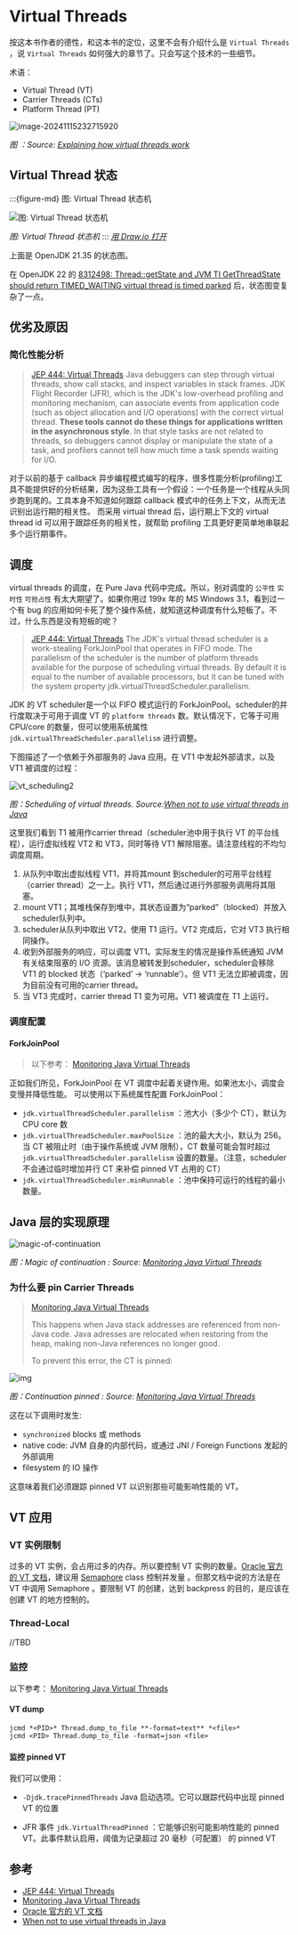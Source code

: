 # Virtual Threads

按这本书作者的德性，和这本书的定位，这里不会有介绍什么是 `Virtual Threads` ，说 `Virtual Threads` 如何强大的章节了。只会写这个技术的一些细节。



术语：

- Virtual Thread (VT)
- Carrier Threads (CTs)
- Platform Thread (PT)







![image-20241115232715920](./virtual-threads.assets/image-20241115232715920.png)

*图 ：Source: [Explaining how virtual threads work](https://www.washingtonred.org/2022/05/)*








## Virtual Thread 状态
:::{figure-md} 图: Virtual Thread 状态机

<img src="virtual-thread-state.drawio.svg" alt="图: Virtual Thread 状态机">

*图: Virtual Thread 状态机*
:::
*[用 Draw.io 打开](https://app.diagrams.net/?ui=sketch#Uhttps%3A%2F%2Fjvm-insider.mygraphql.com%2Fzh-cn%2Flatest%2F_images%2Fvirtual-thread-state.drawio.svg)*

上面是 OpenJDK 21.35 的状态图。

在 OpenJDK 22 的 [8312498: Thread::getState and JVM TI GetThreadState should return TIMED_WAITING virtual thread is timed parked](https://github.com/openjdk/jdk/commit/4461eeb31d5ccc89e304329a7dccb9cb130713fc) 后，状态图变复杂了一点。








## 优劣及原因

### 简化性能分析

> [JEP 444: Virtual Threads](https://openjdk.org/jeps/444)
> Java debuggers can step through virtual threads, show call stacks, and inspect variables in stack frames. JDK Flight Recorder (JFR), which is the JDK's low-overhead profiling and monitoring mechanism, can associate events from application code (such as object allocation and I/O operations) with the correct virtual thread. **These tools cannot do these things for applications written in the asynchronous style**. In that style tasks are not related to threads, so debuggers cannot display or manipulate the state of a task, and profilers cannot tell how much time a task spends waiting for I/O.

对于以前的基于 callback 异步编程模式编写的程序，很多性能分析(profiling)工具不能提供好的分析结果，因为这些工具有一个假设：一个任务是一个线程从头同步跑到尾的。工具本身不知道如何跟踪 callback 模式中的任务上下文，从而无法识别出运行期的相关性。
而采用 virtual thread 后，运行期上下文的 virtual thread id 可以用于跟踪任务的相关性，就帮助 profiling 工具更好更简单地串联起多个运行期事件。



## 调度

virtual threads 的调度，在 Pure Java 代码中完成。所以，别对调度的 `公平性` `实时性` `可抢占性` 有太大期望了。如果你用过 199x 年的 MS Windows 3.1，看到过一个有 bug 的应用如何卡死了整个操作系统，就知道这种调度有什么短板了。不过，什么东西是没有短板的呢？

> [JEP 444: Virtual Threads](https://openjdk.org/jeps/444)
> The JDK's virtual thread scheduler is a work-stealing ForkJoinPool that operates in FIFO mode. The parallelism of the scheduler is the number of platform threads available for the purpose of scheduling virtual threads. By default it is equal to the number of available processors, but it can be tuned with the system property  jdk.virtualThreadScheduler.parallelism.

JDK 的 VT scheduler是一个以 FIFO 模式运行的 ForkJoinPool。scheduler的并行度取决于可用于调度 VT 的 `platform threads` 数。默认情况下，它等于可用 CPU/core 的数量，但可以使用系统属性 `jdk.virtualThreadScheduler.parallelism` 进行调整。



下图描述了一个依赖于外部服务的 Java 应用。在 VT1 中发起外部请求，以及 VT1 被调度的过程：



![vt_scheduling2](./virtual-threads.assets/vt_scheduling2-1731684631729-8.png)

*图：Scheduling of virtual threads. Source:[When not to use virtual threads in Java](https://berksoftware.com/24/1/When-Not-To-Use-Virtual-Threads)*



这里我们看到 T1 被用作carrier thread（scheduler池中用于执行 VT 的平台线程），运行虚拟线程 VT2 和 VT3，同时等待 VT1 解除阻塞。请注意线程的不均匀调度周期。

1. 从队列中取出虚拟线程 VT1，并将其mount 到scheduler的可用平台线程（carrier thread）之一上。执行 VT1，然后通过进行外部服务调用将其阻塞。
2. mount VT1；其堆栈保存到堆中，其状态设置为“parked”（blocked）并放入scheduler队列中。
3. scheduler从队列中取出 VT2，使用 T1 运行。VT2 完成后，它对 VT3 执行相同操作。
4. 收到外部服务的响应，可以调度 VT1。实际发生的情况是操作系统通知 JVM 有关结束阻塞的 I/O 资源。该消息被转发到scheduler，scheduler会移除 VT1 的 blocked 状态（‘parked’ -> ‘runnable’）。但 VT1 无法立即被调度，因为目前没有可用的carrier thread。
5. 当 VT3 完成时，carrier thread T1 变为可用。VT1 被调度在 T1 上运行。



### 调度配置

#### ForkJoinPool

> 以下参考： [Monitoring Java Virtual Threads](https://jefrajames.fr/2024/01/10/monitoring-java-virtual-threads/)

正如我们所见，ForkJoinPool 在 VT 调度中起着关键作用。如果池太小，调度会变慢并降低性能。 可以使用以下系统属性配置 ForkJoinPool：

- `jdk.virtualThreadScheduler.parallelism` ：池大小（多少个 CT），默认为 CPU  core 数 
- `jdk.virtualThreadScheduler.maxPoolSize` ：池的最大大小，默认为 256。当 CT 被阻止时（由于操作系统或 JVM 限制），CT 数量可能会暂时超过 `jdk.virtualThreadScheduler.parallelism` 设置的数量。（注意，scheduler不会通过临时增加并行 CT 来补偿 pinned VT 占用的 CT）
- `jdk.virtualThreadScheduler.minRunnable` ：池中保持可运行的线程的最小数量。









## Java 层的实现原理



![magic-of-continuation](./virtual-threads.assets/magic-of-continuation.png)

*图：Magic of continuation : Source: [Monitoring Java Virtual Threads](https://jefrajames.fr/2024/01/10/monitoring-java-virtual-threads/)*





### 为什么要 pin Carrier Threads



> [Monitoring Java Virtual Threads](https://jefrajames.fr/2024/01/10/monitoring-java-virtual-threads/)
>
> This happens when Java stack addresses are referenced from non-Java code. Java adresses are relocated when restoring from the heap, making non-Java references no longer good.
>
> To prevent this error, the CT is pinned:

![img](./virtual-threads.assets/threadpinning.png)

*图：Continuation pinned : Source: [Monitoring Java Virtual Threads](https://jefrajames.fr/2024/01/10/monitoring-java-virtual-threads/)*



这在以下调用时发生:

- `synchronized` blocks 或 methods
- native code:  JVM 自身的内部代码，或通过 JNI / Foreign Functions 发起的外部调用
- filesystem 的 IO 操作

这意味着我们必须跟踪 pinned VT 以识别那些可能影响性能的 VT。



## VT 应用



### VT 实例限制

过多的 VT 实例，会占用过多的内存。所以要控制 VT 实例的数量。[Oracle 官方的 VT 文档](https://docs.oracle.com/en/java/javase/21/core/virtual-threads.html)，建议用 [Semaphore](https://docs.oracle.com/en/java/javase/21/docs/api/java.base/java/util/concurrent/Semaphore.html) class 控制并发量 。但那文档中说的方法是在 VT 中调用 Semaphore 。要限制 VT 的创建，达到 backpress 的目的，是应该在创建 VT 的地方控制的。



### Thread-Local

//TBD



### 监控

以下参考： [Monitoring Java Virtual Threads](https://jefrajames.fr/2024/01/10/monitoring-java-virtual-threads/)



#### VT dump

```
jcmd *<PID>* Thread.dump_to_file **-format=text** *<file>* 
jcmd <PID> Thread.dump_to_file -format=json <file>
```





#### 监控 pinned VT

我们可以使用：

- `-Djdk.tracePinnedThreads` Java 启动选项。它可以跟踪代码中出现 pinned VT 的位置

- JFR 事件 `jdk.VirtualThreadPinned` ：它能够识别可能影响性能的 pinned VT。此事件默认启用，阈值为记录超过 20 毫秒（可配置） 的 pinned VT

  











## 参考

- [JEP 444: Virtual Threads](https://openjdk.org/jeps/444)
- [Monitoring Java Virtual Threads](https://jefrajames.fr/2024/01/10/monitoring-java-virtual-threads/)
- [Oracle 官方的 VT 文档](https://docs.oracle.com/en/java/javase/21/core/virtual-threads.html)
- [When not to use virtual threads in Java](https://berksoftware.com/24/1/When-Not-To-Use-Virtual-Threads)